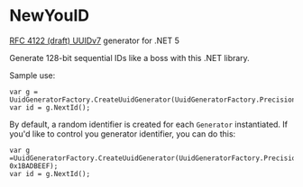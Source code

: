# NewYouID

[RFC 4122 (draft) UUIDv7](https://datatracker.ietf.org/doc/html/draft-peabody-dispatch-new-uuid-format-01#section-4.4) generator for .NET 5

Generate 128-bit sequential IDs like a boss with this .NET library.

Sample use:

```
var g = UuidGeneratorFactory.CreateUuidGenerator(UuidGeneratorFactory.Precision.Millisecond);
var id = g.NextId();
```

By default, a random identifier is created for each `Generator` instantiated. If you'd like to control you generator identifier, you can do this:

```
var g =UuidGeneratorFactory.CreateUuidGenerator(UuidGeneratorFactory.Precision.Millisecond, 0x1BADBEEF);
var id = g.NextId();
```
